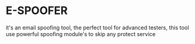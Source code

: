 # E-SPOOFER
it's an email spoofing tool, the perfect tool for advanced testers, this tool use powerful spoofing module's to skip any protect service
